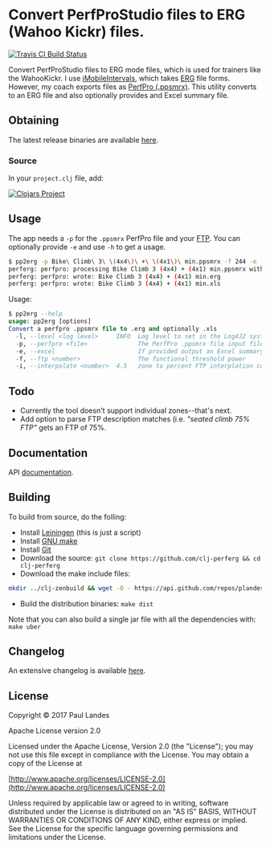 # Convert PerfProStudio files to ERG (Wahoo Kickr) files.

[![Travis CI Build Status][travis-badge]][travis-link]

  [travis-link]: https://travis-ci.org/plandes/clj-perferg
  [travis-badge]: https://travis-ci.org/plandes/clj-perferg.svg?branch=master

Convert PerfProStudio files to ERG mode files, which is used for trainers like
the WahooKickr.  I use [iMobileIntervals](http://imobileintervals.com), which
takes
[ERG](http://support.trainerroad.com/hc/en-us/articles/201869764-Erg-Mode-Explained) file
forms.  However, my coach exports files
as [PerfPro (.ppsmrx)](http://perfprostudio.com).  This utility converts to an
ERG file and also optionally provides and Excel summary file.


## Obtaining

The latest release binaries are
available [here](https://github.com/plandes/clj-perferg/releases/latest).

### Source

In your `project.clj` file, add:

[![Clojars Project](https://clojars.org/com.zensols.tools/erg/latest-version.svg)](https://clojars.org/com.zensols.tools/erg/)


## Usage

The app needs a `-p` for the `.ppsmrx` PerfPro file and
your [FTP](https://wattbike.com/us/functional-threshold-power).  You can
optionally provide `-e` and use `-h` to get a usage.

```bash
$ pp2erg -p Bike\ Climb\ 3\ \(4x4\)\ +\ \(4x1\)\ min.ppsmrx -f 244 -e
perferg: perfpro: processing Bike Climb 3 (4x4) + (4x1) min.ppsmrx with ftp 244
perferg: perfpro: wrote: Bike Climb 3 (4x4) + (4x1) min.erg
perferg: perfpro: wrote: Bike Climb 3 (4x4) + (4x1) min.xls
```

Usage:
```sql
$ pp2erg --help
usage: pp2erg [options]
Convert a perfpro .ppsmrx file to .erg and optionally .xls
  -l, --level <log level>     INFO  Log level to set in the Log4J2 system.
  -p, --perfpro <file>              The PerfPro .ppsmrx file input file
  -e, --excel                       If provided output an Excel summary file as well
  -f, --ftp <number>                The functional threshold power
  -i, --interpolate <number>  4.5   zone to percent FTP interplation constant
```

## Todo

* Currently the tool doesn't support individual zones--that's next.
* Add option to parse FTP description matches (i.e. *"seated climb 75% FTP"*
  gets an FTP of 75%.


## Documentation

API [documentation](https://plandes.github.io/clj-perferg/codox/index.html).


## Building

To build from source, do the folling:

- Install [Leiningen](http://leiningen.org) (this is just a script)
- Install [GNU make](https://www.gnu.org/software/make/)
- Install [Git](https://git-scm.com)
- Download the source: `git clone https://github.com/clj-perferg && cd clj-perferg`
- Download the make include files:
```bash
mkdir ../clj-zenbuild && wget -O - https://api.github.com/repos/plandes/clj-zenbuild/tarball | tar zxfv - -C ../clj-zenbuild --strip-components 1
```
- Build the distribution binaries: `make dist`

Note that you can also build a single jar file with all the dependencies with: `make uber`


## Changelog

An extensive changelog is available [here](CHANGELOG.md).


## License

Copyright © 2017 Paul Landes

Apache License version 2.0

Licensed under the Apache License, Version 2.0 (the "License");
you may not use this file except in compliance with the License.
You may obtain a copy of the License at

[http://www.apache.org/licenses/LICENSE-2.0](http://www.apache.org/licenses/LICENSE-2.0)

Unless required by applicable law or agreed to in writing, software
distributed under the License is distributed on an "AS IS" BASIS,
WITHOUT WARRANTIES OR CONDITIONS OF ANY KIND, either express or implied.
See the License for the specific language governing permissions and
limitations under the License.
